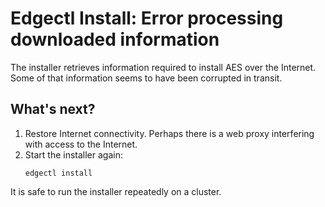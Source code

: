 # Edgectl Install: Error processing downloaded information

The installer retrieves information required to install AES over the Internet. Some of that information seems to have been corrupted in transit.

## What's next?

1. Restore Internet connectivity. Perhaps there is a web proxy interfering with access to the Internet.
2. Start the installer again:
   ```shell
   edgectl install
   ```

It is safe to run the installer repeatedly on a cluster.
